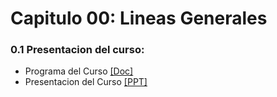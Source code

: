 
# Capitulo 00: Lineas Generales
### 0.1 Presentacion del curso:
* Programa del Curso [[Doc]](https://github.com/domingomery/vision/blob/master/clases/Cap00_Lineas_Generales/program/CV00_ProgramaCurso.pdf)
* Presentacion del Curso [[PPT]](https://github.com/domingomery/vision/blob/master/clases/Cap00_Lineas_Generales/program/CV00_Presentacion.pptx)
